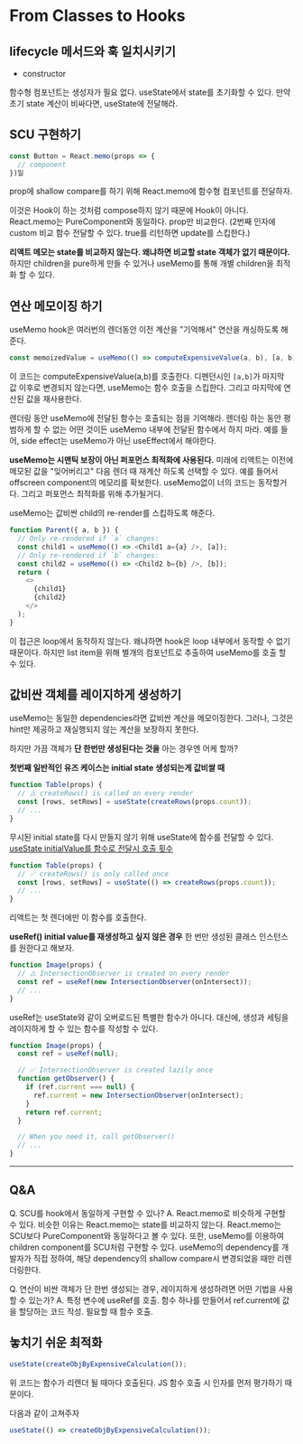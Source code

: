 # From Classes to Hooks

## lifecycle 메서드와 훅 일치시키기

- constructor

함수형 컴포넌트는 생성자가 필요 없다. useState에서 state를 초기화할 수 있다. 만약 초기 state 계산이 비싸다면, useState에 전달해라.

## SCU 구현하기

```js
const Button = React.memo(props => {
  // component
})일
```

prop에 shallow compare를 하기 위해 React.memo에 함수형 컴포넌트를 전달하자.

이것은 Hook이 하는 것처럼 compose하지 않기 때문에 Hook이 아니다. React.memo는 PureComponent와 동일하다. prop만 비교한다. (2번째 인자에 custom 비교 함수 전달할 수 있다. true를 리턴하면 update를 스킵한다.)

**리액트 메모는 state를 비교하지 않는다. 왜냐하면 비교할 state 객체가 없기 때문이다.**
하지만 children을 pure하게 만들 수 있거나 useMemo를 통해 개별 children을 최적화 할 수 있다.

## 연산 메모이징 하기

useMemo hook은 여러번의 렌더동안 이전 계산을 "기억해서" 연산을 캐싱하도록 해준다.

```js
const memoizedValue = useMemo(() => computeExpensiveValue(a, b), [a, b]);
```

이 코드는 computeExpensiveValue(a,b)를 호출한다. 디펜던시인 `[a,b]`가 마지막 값 이후로 변경되지 않는다면, useMemo는 함수 호출을 스킵한다. 그리고 마지막에 연산된 값을 재사용한다.

렌더링 동안 useMemo에 전달된 함수는 호출되는 점을 기억해라.
렌더링 하는 동안 평범하게 할 수 없는 어떤 것이든 useMemo 내부에 전달된 함수에서 하지 마라.
예를 들어, side effect는 useMemo가 아닌 useEffect에서 해야한다.

**useMemo는 시맨틱 보장이 아닌 퍼포먼스 최적화에 사용된다.** 미래에 리액트는 이전에 메모된 값을 "잊어버리고" 다음 렌더 때 재계산 하도록 선택할 수 있다. 예를 들어서 offscreen component의 메모리를 확보한다. useMemo없이 너의 코드는 동작할거다. 그리고 퍼포먼스 최적화를 위해 추가될거다.

useMemo는 값비싼 child의 re-render를 스킵하도록 해준다.

```js
function Parent({ a, b }) {
  // Only re-rendered if `a` changes:
  const child1 = useMemo(() => <Child1 a={a} />, [a]);
  // Only re-rendered if `b` changes:
  const child2 = useMemo(() => <Child2 b={b} />, [b]);
  return (
    <>
      {child1}
      {child2}
    </>
  );
}
```

이 접근은 loop에서 동작하지 않는다. 왜냐하면 hook은 loop 내부에서 동작할 수 없기 때문이다. 하지만 list item을 위해 별개의 컴포넌트로 추출하여 useMemo를 호출 할 수 있다.

## 값비싼 객체를 레이지하게 생성하기

useMemo는 동일한 dependencies라면 값비싼 계산을 메모이징한다.
그러나, 그것은 hint만 제공하고 재실행되지 않는 계산을 보장하지 못한다.

하지만 가끔 객체가 **단 한번만 생성된다는 것을** 아는 경우엔 어케 할까?

**첫번째 일반적인 유즈 케이스는 initial state 생성되는게 값비쌀 때**

```js
function Table(props) {
  // ⚠️ createRows() is called on every render
  const [rows, setRows] = useState(createRows(props.count));
  // ...
}
```

무시된 initial state를 다시 만들지 않기 위해 useState에 함수를 전달할 수 있다.
[useState initialValue를 함수로 전달시 호출 횟수](https://codesandbox.io/s/usestate-test-v5k84)

```js
function Table(props) {
  // ✅ createRows() is only called once
  const [rows, setRows] = useState(() => createRows(props.count));
  // ...
}
```

리액트는 첫 렌더에만 이 함수를 호출한다.

**useRef() initial value를 재생성하고 싶지 않은 경우**
한 번만 생성된 클래스 인스턴스를 원한다고 해보자.

```js
function Image(props) {
  // ⚠️ IntersectionObserver is created on every render
  const ref = useRef(new IntersectionObserver(onIntersect));
  // ...
}
```

useRef는 useState와 같이 오버로드된 특별한 함수가 아니다.
대신에, 생성과 세팅을 레이지하게 할 수 있는 함수를 작성할 수 있다.

```js
function Image(props) {
  const ref = useRef(null);

  // ✅ IntersectionObserver is created lazily once
  function getObserver() {
    if (ref.current === null) {
      ref.current = new IntersectionObserver(onIntersect);
    }
    return ref.current;
  }

  // When you need it, call getObserver()
  // ...
}
```

---

## Q&A

Q. SCU를 hook에서 동일하게 구현할 수 있나?
A. React.memo로 비슷하게 구현할 수 있다. 비슷한 이유는 React.memo는 state를 비교하지 않는다. React.memo는 SCU보다 PureComponent와 동일하다고 볼 수 있다. 또한, useMemo를 이용하여 children component를 SCU처럼 구현할 수 있다. useMemo의 dependency를 개발자가 직접 정하여, 해당 dependency의 shallow compare시 변경되었을 때만 리렌더링한다.

Q. 연산이 비싼 객체가 단 한번 생성되는 경우, 레이지하게 생성하려면 어떤 기법을 사용할 수 있는가?
A. 특정 변수에 useRef를 호출. 함수 하나를 만들어서 ref.current에 값을 할당하는 코드 작성. 필요할 때 함수 호출.

## 놓치기 쉬운 최적화

```js
useState(createObjByExpensiveCalculation());
```

위 코드는 함수가 리렌더 될 때마다 호출된다. JS 함수 호출 시 인자를 먼저 평가하기 때문이다.

다음과 같이 고쳐주자

```js
useState(() => createObjByExpensiveCalculation());
```
